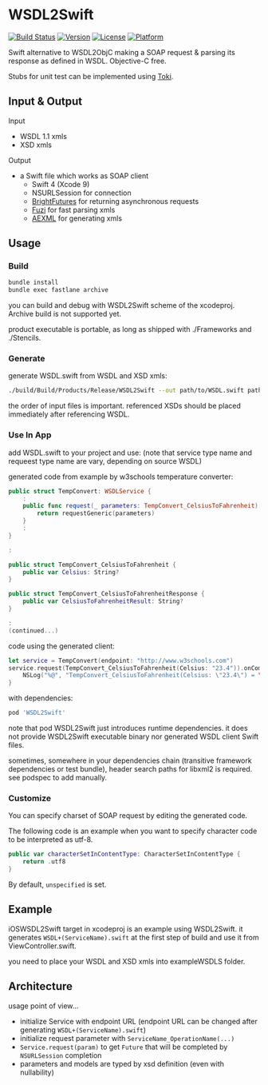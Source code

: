 WSDL2Swift
==========


[![Build Status](https://app.bitrise.io/app/b3e5e6ff40591613/status.svg?token=34E9CkQQZr8WZtfpdQVZTw&branch=master)](https://app.bitrise.io/app/b3e5e6ff40591613)
[![Version](https://img.shields.io/cocoapods/v/WSDL2Swift.svg?style=flat)](https://cocoapods.org/pods/WSDL2Swift)
[![License](https://img.shields.io/cocoapods/l/WSDL2Swift.svg?style=flat)](https://cocoapods.org/pods/WSDL2Swift)
[![Platform](https://img.shields.io/cocoapods/p/WSDL2Swift.svg?style=flat)](https://cocoapods.org/pods/WSDL2Swift)

Swift alternative to WSDL2ObjC making a SOAP request & parsing its response as defined in WSDL.
Objective-C free.

Stubs for unit test can be implemented using [Toki](https://github.com/banjun/Toki).

## Input & Output

Input

* WSDL 1.1 xmls
* XSD xmls

Output

* a Swift file which works as SOAP client
	* Swift 4 (Xcode 9)
	* NSURLSession for connection
	* [BrightFutures](https://github.com/Thomvis/BrightFutures) for returning asynchronous requests
	* [Fuzi](https://github.com/cezheng/Fuzi) for fast parsing xmls
	* [AEXML](https://github.com/tadija/AEXML) for generating xmls

## Usage

### Build

```sh
bundle install
bundle exec fastlane archive
```

you can build and debug with WSDL2Swift scheme of the xcodeproj. Archive build is not supported yet.

product executable is portable, as long as shipped with ./Frameworks and ./Stencils.

### Generate

generate WSDL.swift from WSDL and XSD xmls:

```sh
./build/Build/Products/Release/WSDL2Swift --out path/to/WSDL.swift path/to/service.wsdl.xml path/to/service.xsd.xml
```

the order of input files is important.
referenced XSDs should be placed immediately after referencing WSDL.

### Use In App

add WSDL.swift to your project and use:
(note that service type name and requeest type name are vary, depending on source WSDL)

generated code from example by w3schools temperature converter:

```swift
public struct TempConvert: WSDLService {
	:
    public func request(_ parameters: TempConvert_CelsiusToFahrenheit) -> Future<TempConvert_CelsiusToFahrenheitResponse, WSDLOperationError> {
        return requestGeneric(parameters)
    }
    :
}

:

public struct TempConvert_CelsiusToFahrenheit {
    public var Celsius: String?
}

public struct TempConvert_CelsiusToFahrenheitResponse {
    public var CelsiusToFahrenheitResult: String?
}

:
(continued...)
```

code using the generated client:

```swift
let service = TempConvert(endpoint: "http://www.w3schools.com")
service.request(TempConvert_CelsiusToFahrenheit(Celsius: "23.4")).onComplete { r in
    NSLog("%@", "TempConvert_CelsiusToFahrenheit(Celsius: \"23.4\") = \(r)")
}
```

with dependencies:

```ruby
pod 'WSDL2Swift'
```

note that pod WSDL2Swift just introduces runtime dependencies. it does not provide WSDL2Swift executable binary nor generated WSDL client Swift files.

sometimes, somewhere in your dependencies chain (transitive framework dependencies or test bundle), header search paths for libxml2 is required. see podspec to add manually.

### Customize

You can specify charset of SOAP request by editing the generated code.

The following code is an example when you want to specify character code to be interpreted as utf-8.

```swift
public var characterSetInContentType: CharacterSetInContentType {
    return .utf8
}
```

By default, `unspecified` is set.

## Example

iOSWSDL2Swift target in xcodeproj is an example using WSDL2Swift.
it generates `WSDL+(ServiceName).swift` at the first step of build and use it from ViewController.swift.

you need to place your WSDL and XSD xmls into exampleWSDLS folder.


## Architecture

usage point of view...

* initialize Service with endpoint URL (endpoint URL can be changed after generating `WSDL+(ServiceName).swift`)
* initialize request parameter with `ServiceName_OperationName(...)`
* `Service.request(param)` to get `Future` that will be completed by `NSURLSession` completion
* parameters and models are typed by xsd definition (even with nullability)

